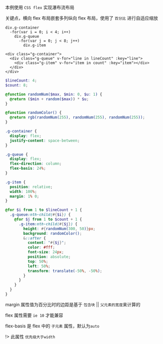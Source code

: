 本例使用 `CSS flex` 实现瀑布流布局

关键点，横向 flex 布局嵌套多列纵向 flex 布局，使用了 `百分比` 进行自适应缩放

```pug
div.g-container
  -for(var i = 0; i < 4; i++)
    div.g-queue
      -for(var j = 0; j < 8; j++)
        div.g-item
```

```vue
<div class="g-container">
  <div class="g-queue" v-for="line in lineCount" :key="line">
    <div class="g-item" v-for="item in count" :key="item"></div>
  </div>
</div>
```

```scss
$lineCount: 4;
$count: 8;

@function randomNum($max, $min: 0, $u: 1) {
  @return ($min + random($max)) * $u;
}

@function randomColor() {
  @return rgb(randomNum(255), randomNum(255), randomNum(255));
}

.g-container {
  display: flex;
  justify-content: space-between;
}

.g-queue {
  display: flex;
  flex-direction: column;
  flex-basis: 24%;
}

.g-item {
  position: relative;
  width: 100%;
  margin: 1% 0;
}

@for $i from 1 to $lineCount + 1 {
  .g-queue:nth-child(#{$i}) {
    @for $j from 1 to $count + 1 {
      .g-item:nth-child(#{$j}) {
        height: #{randomNum(300, 50)}px;
        background: randomColor();
        &::after {
          content: "#{$j}";
          color: #fff;
          font-size: 24px;
          position: absolute;
          top: 50%;
          left: 50%;
          transform: translate(-50%, -50%);
        }
      }
    }
  }
}
```

margin 属性值为百分比时的边距是基于 `包含块` || `父元素的宽度`来计算的

flex 属性需要 `ie 10` 才能兼容

flex-basis 是 flex 中的 `子元素` 属性，默认为`auto`   

!> 此属性 `优先级大于width`
